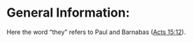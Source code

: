 # General Information:

Here the word “they” refers to Paul and Barnabas ([Acts 15:12](../15/12.md)).